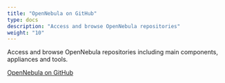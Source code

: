 ```yaml
---
title: "OpenNebula on GitHub"
type: docs
description: "Access and browse OpenNebula repositories" 
weight: "10"
---
```


Access and browse OpenNebula repositories including main components, appliances and tools.

[OpenNebula on GitHub](https://github.com/OpenNebula)

